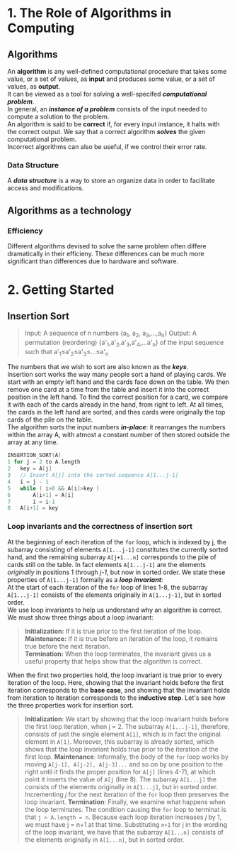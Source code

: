 # 1. The Role of Algorithms in Computing

## Algorithms
An **algorithm** is any well-defined computational procedure that takes some value, or a set of values, as **input** and produces some value, or a set of values, as **output**. <br>
It can be viewed as a tool for solving a well-specifed ***computational problem***. <br>
In general, an ***instance of a problem*** consists of the input needed to compute a solution to the problem.<br>
An algorithm is said to be **correct** if, for every input instance, it halts with the correct output. We say that a correct algorithm ***solves*** the given computational problem.<br>
Incorrect algorithms can also be useful, if we control their error rate.
### Data Structure
A ***data structure*** is a way to store an organize data in order to facilitate access and modifications.
## Algorithms as a technology
### Efficiency
Different algorithms devised to solve the same problem often differe dramatically in their efficieny. These differences can be much more significant than differences due to hardware and software.
# 2. Getting Started
## Insertion Sort
> Input: A sequence of n numbers {a<sub>1</sub>, a<sub>2</sub>, a<sub>3</sub>,...,a<sub>n</sub>}
> Output: A permutation (reordering) {a'<sub>1</sub>,a'<sub>2</sub>,a'<sub>3</sub>,a'<sub>4</sub>,...a'<sub>n</sub>} of the input sequence such that a'<sub>1</sub>&le;a'<sub>2</sub>&le;a'<sub>3</sub>&le;...&le;a'<sub>n</sub>

The numbers that we wish to sort are also known as the ***keys***.<br> 
Insertion sort works the way many people sort a hand of playing cards. We start with an empty left hand and the cards face down on the table. We then remove one card at a time from the table and insert it into the correct position in the left hand. To find the correct position for a card, we compare it with each of the cards already in the hand, from right to left. At all times, the cards in the left hand are sorted, and thes cards were originally the top cards of the pile on the table.<br>
The algorithm sorts the input numbers ***in-place***: it rearranges the numbers within the array A, with atmost a constant number of then stored outside the array at any time.
```cpp
INSERTION_SORT(A)
1 for j = 2 to A.length
2	key = A[j]
3	// Insert A[j] into the sorted sequence A[1...j-1]
4	i = j - 1
5	while ( i>0 && A[i]>key )
6		A[i+1] = A[i]
7		i = i-1
8	A[i+1] = key
```
### **Loop invariants and the correctness of insertion sort**
At the beginning of each iteration of the `for` loop, which is indexed by j, the subarray consisting of elements `A[1...j-1]` constitutes the currently sorted hand, and the remaining subarray `A[j+1...n]` corresponds to the pile of cards still on the table. In fact elements `A[1...j-1]` are the elements *originally* in positions 1 through *j-1*, but now in sorted order. We state these properties of `A[1...j-1]` formally as a ***loop invariant***:<br>
At the start of each iteration of the `for` loop of lines 1-8, the subarray `A[1...j-1]` consists of the elements originally in `A[1...j-1]`, but in sorted order.<br>
We use loop invariants to help us understand why an algorithm is correct. We must show three things about a loop invariant:
> **Initialization:** If it is true prior to the first iteration of the loop. <br>
> **Maintenance:** If it is true before an iteration of the loop, it remains true before the next iteration. <br>
> **Termination:** When the loop terminates, the invariant gives us a useful property that helps show that the algorithm is correct.

When the first two properties hold, the loop invariant is true prior to every iteration of the loop. Here, showing that the invariant holds before the first iteration corresponds to the **base case**, and showing that the invariant holds from iteration to iteration corresponds to the **inductive step**.
Let's see how the three properties work for insertion sort.
> **Initialization**: We start by showing that the loop invariant holds before the first loop iteration, when j = 2. The subarray `A[1...j-1]`, therefore, consists of just the single element `A[1]`, which is in fact the original element in `A[1]`. Moreover, this subarray is already sorted, which shows that the loop invariant holds true prior to the iteration of the first loop.
> **Maintenance**: Informally, the body of the `for` loop works by moving `A[j-1], A[j-2], A[j-3]...` and so on by one position to the right until it finds the proper position for `A[j]` (lines 4-7), at which point it inserts the value of `A[j` (line 8). The subarray `A[1...j]` the consists of the elements originally in `A[1...j]`, but in sorted order. Incrementing *j* for the next iteration of the `for` loop then preserves the loop invariant.
> **Termination**: Finally, we examine what happens when the loop terminates. The condition causing the `for` loop to terminat is that `j > A.length = n`. Because each loop iteration increases *j* by 1, we must have j = n+1 at that time. Substituting `n+1` for j in the wording of the loop invariant, we have that the subarray `A[1...n]` consists of the elements originally in `A[1...n]`, but in sorted order.